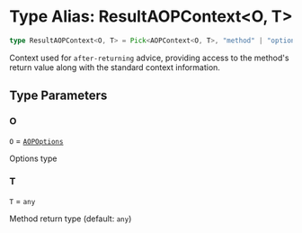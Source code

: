 # Type Alias: ResultAOPContext\<O, T\>

```ts
type ResultAOPContext<O, T> = Pick<AOPContext<O, T>, "method" | "options" | "result">;
```

Context used for `after-returning` advice, providing access to the
method's return value along with the standard context information.

## Type Parameters

### O

`O` = [`AOPOptions`](../interfaces/AOPOptions.md)

Options type

### T

`T` = `any`

Method return type (default: `any`)
